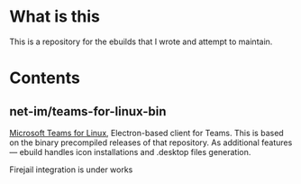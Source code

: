 # What is this

This is a repository for the ebuilds that I wrote and attempt to maintain.

# Contents

## net-im/teams-for-linux-bin
[Microsoft Teams for Linux](https://github.com/IsmaelMartinez/teams-for-linux), Electron-based client for Teams. This is based on the binary precompiled releases of that repository. As additional features — ebuild handles icon installations and .desktop files generation.

Firejail integration is under works
